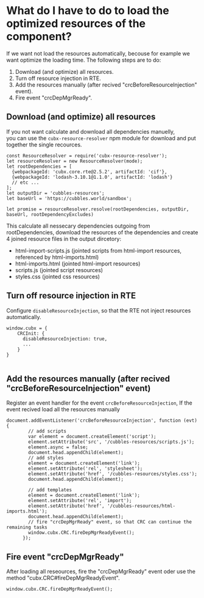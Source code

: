 # What do I have to do to load the optimized resources of the component?

If we want not load the resources automatically, becouse for example we want optimize the loading time.
The following steps are to do:

1. Download (and optimize) all resources.
1. Turn off resource injection in RTE.
1. Add the resources manually (after recived "crcBeforeResourceInjection" event).
1. Fire event "crcDepMgrReady".


## Download (and optimize) all resources

If you not want calculate and download all dependencies manuelly,  
you can use the ``cubx-resource-resolver`` npm module for download and put together the single recources. 
```
const ResourceResolver = require('cubx-resource-resolver');
let resourceResolver = new ResourceResolver(mode);
let rootDependencies = [
  {webpackageId: 'cubx.core.rte@2.5.2', artifactId: 'cif'},
  {webpackageId: 'lodash-3.10.1@1.1.0', artifactId: 'lodash'}
  // etc ...
];
let outputDir = 'cubbles-resources';
let baseUrl = 'https://cubbles.world/sandbox';

let promise = resourceResolver.resolve(rootDependencies, outputDir, baseUrl, rootDependencyExcludes)
```
This calculate all nessecary dependencies outgoing from rootDependencies, download the resources of the dependencies and create 4 joined resource files in the output dircetory:
* html-import-scripts.js (jointed scripts from html-import resources, referenced by html-imports.html)
* html-imports.html (jointed html-import resources)
* scripts.js (jointed script resources)
* styles.css (jointed css resources)

## Turn off resource injection in RTE

Configure ``disableResourceInjection``, so that the RTE not inject resources automatically.
```
window.cubx = {
    CRCInit: {
      disableResourceInjection: true,
      ...
    }
}
      
```
## Add the resources manually (after recived "crcBeforeResourceInjection" event)

Register an event handler for the event ``crcBeforeResourceInjection``, If the event recived load all the resources manually 
```
document.addEventListener('crcBeforeResourceInjection', function (evt) {
        // add scripts
        var element = document.createElement('script');
        element.setAttribute('src', '/cubbles-resources/scripts.js');
        element.async = false;
        document.head.appendChild(element);
        // add styles
        element = document.createElement('link');
        element.setAttribute('rel', 'stylesheet');
        element.setAttribute('href', '/cubbles-resources/styles.css');
        document.head.appendChild(element);

        // add templates
        element = document.createElement('link');
        element.setAttribute('rel', 'import');
        element.setAttribute('href', '/cubbles-resources/html-imports.html');
        document.head.appendChild(element);
        // fire "crcDepMgrReady" event, so that CRC can continue the remaining tasks 
        window.cubx.CRC.fireDepMgrReadyEvent();
      });
```
## Fire event "crcDepMgrReady"

After loading all reseources, fire the "crcDepMgrReady" event oder use the method "cubx.CRC#fireDepMgrReadyEvent".
```
window.cubx.CRC.fireDepMgrReadyEvent();
```


 
